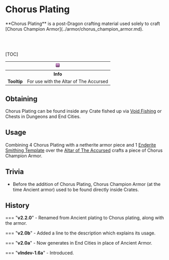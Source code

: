 # Chorus Plating

<div class="result kohara-infobox-grid" markdown>
<div markdown class="kohara-infobox-text">
**Chorus Plating** is a post-Dragon crafting material used solely to craft [Chorus Champion Armor](../armor/chorus_champion_armor.md).

<br><br>

[TOC]

</div>
<div class="kohara-infobox-table">
  <table id="kohara-infobox--item">
	<tr>
		<th colspan="2" class="kohara-infobox--top-image"><img src="../../../assets/items/chorus_plating.png"></th>
	</tr>
	<tr>
		<th colspan="2">Info</th>
	</tr>
	<tr>
		<td><b>Tooltip</b></td>
		<td>For use with the Altar of The Accursed
        </td>
	</tr>
</table>
</div>
</div>

## Obtaining
Chorus Plating can be found inside any Crate fished up via [Void Fishing](../../mechanics/void_fishing.md) or Chests in Dungeons and End Cities.

## Usage
Combining 4 Chorus Plating with a netherite armor piece and 1 [Enderite Smithing Template](../materians/enderite_smithing_template.md) over the [Altar of The Accursed](../../mechanics/altar_of_the_accursed.md) crafts a piece of Chorus Champion Armor.

## Trivia
- Before the addition of Chorus Plating, Chorus Champion Armor (at the time Ancient armor) used to be found directly inside Crates.

## History
=== "**v2.2.0**"
    - Renamed from Ancient plating to Chorus plating, along with the armor.
    
=== "**v2.0b**"
    - Added a line to the description which explains its usage.

=== "**v2.0a**"
    - Now generates in End Cities in place of Ancient Armor.

=== "**vIndev-1.6a**"
    - Introduced.
